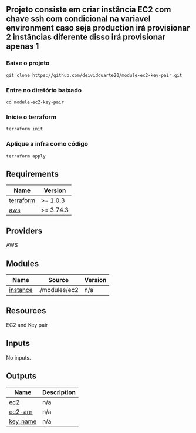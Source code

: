## Projeto consiste em criar instância EC2 com chave ssh com condicional na variavel environment caso seja production irá provisionar 2 instâncias diferente disso irá provisionar apenas 1

### Baixe o projeto
`git clone https://github.com/deividduarte20/module-ec2-key-pair.git`

### Entre no diretório baixado
`cd module-ec2-key-pair`

### Inicie o terraform
`terraform init`

### Aplique a infra como código
`terraform apply`

## Requirements

| Name | Version |
|------|---------|
| <a name="requirement_terraform"></a> [terraform](#requirement\_terraform) | >= 1.0.3 |
| <a name="requirement_aws"></a> [aws](#requirement\_aws) | >= 3.74.3 |

## Providers

AWS

## Modules

| Name | Source | Version |
|------|--------|---------|
| <a name="module_instance"></a> [instance](#module\_instance) | ./modules/ec2 | n/a |

## Resources

EC2 and Key pair

## Inputs

No inputs.

## Outputs

| Name | Description |
|------|-------------|
| <a name="output_ec2"></a> [ec2](#output\_ec2) | n/a |
| <a name="output_ec2-arn"></a> [ec2-arn](#output\_ec2-arn) | n/a |
| <a name="output_key_name"></a> [key\_name](#output\_key\_name) | n/a |
